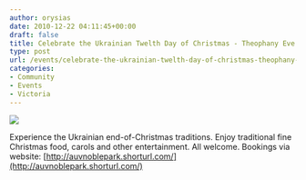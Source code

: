 ```yaml
---
author: orysias
date: 2010-12-22 04:11:45+00:00
draft: false
title: Celebrate the Ukrainian Twelth Day of Christmas - Theophany Eve
type: post
url: /events/celebrate-the-ukrainian-twelth-day-of-christmas-theophany-eve/
categories:
- Community
- Events
- Victoria
---
```


[![](http://www.ozeukes.com/wp-content/uploads/2010/12/Shchedry-Eng.jpg)
](http://www.ozeukes.com/wp-content/uploads/2010/12/Shchedry-Eng.jpg)

Experience the Ukrainian end-of-Christmas traditions. Enjoy traditional fine Christmas food, carols and other entertainment. All welcome. Bookings via website: [http://auvnoblepark.shorturl.com/](http://auvnoblepark.shorturl.com/)
